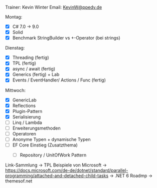 Trainer: Kevin Winter
Email: KevinW@ppedv.de

Montag:
- [x] C# 7.0 -> 9.0 
- [x] Solid 
- [x] Benchmark StringBuilder vs +-Operator (bei strings)

Dienstag:
- [x] Threading (fertig) 
- [x] TPL (fertig)
- [x] async / await (fertig) 
- [x] Generics (fertig) + Lab
- [x] Events / EventHandler/ Actions / Func (fertig)

Mittwoch: 
- [x] GenericLab
- [x] Reflections 
- [x] Plugin-Pattern 
- [x] Serialisierung 
- [ ] Linq / Lambda 
- [ ] Erweiterungsmethoden  
- [ ] Operatoren
- [ ] Anonyme Typen + dynamische Typen 
- [ ] EF Core Einstieg (Zusatzthema)
    - [ ] Repository / UnitOfWork Pattern


Link-Sammlung
-> TPL Beispiele von Microsoft -> https://docs.microsoft.com/de-de/dotnet/standard/parallel-programming/attached-and-detached-child-tasks
-> .NET 6 Roadmp -> themesof.net
